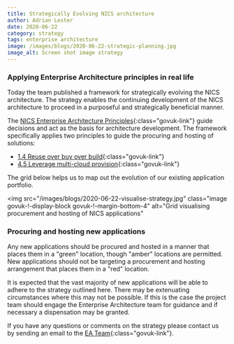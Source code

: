 ```yaml
---
title: Strategically Evolving NICS architecture
author: Adrian Lester
date: 2020-06-22
category: strategy
tags: enterprise architecture
image: /images/blogs/2020-06-22-strategic-planning.jpg
image_alt: Screen shot image strategy
---
```


### Applying Enterprise Architecture principles in real life

Today the team published a framework for strategically evolving the NICS architecture.  The strategy enables the continuing development of the NICS architecture to proceed in a purposeful and strategically beneficial manner.

The [NICS Enterprise Architecture Principles](https://principles.ea.digitalni.gov.uk/){:class="govuk-link"} guide decisions and act as the basis for architecture development.  The framework specifically applies two principles to guide the procuring and hosting of solutions:

- [1.4 Reuse over buy over build](https://principles.ea.digitalni.gov.uk/documentation/general/#1-4-reuse-before-buy-buy-before-build){:class="govuk-link"}
- [4.5 Leverage multi-cloud provision](https://principles.ea.digitalni.gov.uk/documentation/technology/#4-5-leveraging-multi-cloud-provision ){:class="govuk-link"}

The grid below helps us to map out the evolution of our existing application portfolio.

<img
  src="/images/blogs/2020-06-22-visualise-strategy.jpg"
  class="image govuk-!-display-block govuk-!-margin-bottom-4"
  alt="Grid visualising procurement and hosting of NICS applications"
>

### Procuring and hosting new applications

Any new applications should be procured and hosted in a manner that places them in a "green" location, though "amber" locations are permitted.  New applications should not be targeting a procurement and hosting arrangement that places them in a "red" location.  


It is expected that the vast majority of new applications will be able to adhere to the strategy outlined here.  There may be extenuating circumstances where this may not be possible.  If this is the case the project team should engage the Enterprise Architecture team for guidance and if necessary a dispensation may be granted.


If you have any questions or comments on the strategy please contact us by sending an email to the [EA Team](mailto://ea-team@ea.finance-ni.gov.uk){:class="govuk-link"}.
